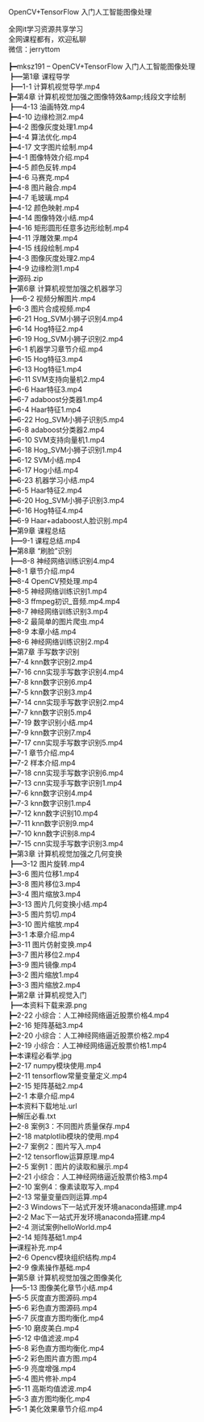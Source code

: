 OpenCV+TensorFlow 入门人工智能图像处理

全网it学习资源共享学习<br>全网课程都有，欢迎私聊<br>微信：jerryttom<br>

┣━mksz191 – OpenCV+TensorFlow 入门人工智能图像处理<br> ┣━第1章 课程导学<br> ┣━1-1 计算机视觉导学.mp4<br> ┣━第4章 计算机视觉加强之图像特效&amp;amp;线段文字绘制<br> ┣━4-13 油画特效.mp4<br> ┣━4-10 边缘检测2.mp4<br> ┣━4-2 图像灰度处理1.mp4<br> ┣━4-4 算法优化.mp4<br> ┣━4-17 文字图片绘制.mp4<br> ┣━4-1 图像特效介绍.mp4<br> ┣━4-5 颜色反转.mp4<br> ┣━4-6 马赛克.mp4<br> ┣━4-8 图片融合.mp4<br> ┣━4-7 毛玻璃.mp4<br> ┣━4-12 颜色映射.mp4<br> ┣━4-14 图像特效小结.mp4<br> ┣━4-16 矩形圆形任意多边形绘制.mp4<br> ┣━4-11 浮雕效果.mp4<br> ┣━4-15 线段绘制.mp4<br> ┣━4-3 图像灰度处理2.mp4<br> ┣━4-9 边缘检测1.mp4<br> ┣━源码.zip<br> ┣━第6章 计算机视觉加强之机器学习<br> ┣━6-2 视频分解图片.mp4<br> ┣━6-3 图片合成视频.mp4<br> ┣━6-21 Hog_SVM小狮子识别4.mp4<br> ┣━6-14 Hog特征2.mp4<br> ┣━6-19 Hog_SVM小狮子识别2.mp4<br> ┣━6-1 机器学习章节介绍.mp4<br> ┣━6-15 Hog特征3.mp4<br> ┣━6-13 Hog特征1.mp4<br> ┣━6-11 SVM支持向量机2.mp4<br> ┣━6-6 Haar特征3.mp4<br> ┣━6-7 adaboost分类器1.mp4<br> ┣━6-4 Haar特征1.mp4<br> ┣━6-22 Hog_SVM小狮子识别5.mp4<br> ┣━6-8 adaboost分类器2.mp4<br> ┣━6-10 SVM支持向量机1.mp4<br> ┣━6-18 Hog_SVM小狮子识别1.mp4<br> ┣━6-12 SVM小结.mp4<br> ┣━6-17 Hog小结.mp4<br> ┣━6-23 机器学习小结.mp4<br> ┣━6-5 Haar特征2.mp4<br> ┣━6-20 Hog_SVM小狮子识别3.mp4<br> ┣━6-16 Hog特征4.mp4<br> ┣━6-9 Haar+adaboost人脸识别.mp4<br> ┣━第9章 课程总结<br> ┣━9-1 课程总结.mp4<br> ┣━第8章 “刷脸”识别<br> ┣━8-8 神经网络训练识别4.mp4<br> ┣━8-1 章节介绍.mp4<br> ┣━8-4 OpenCV预处理.mp4<br> ┣━8-5 神经网络训练识别1.mp4<br> ┣━8-3 ffmpeg初识_音频.mp4.mp4<br> ┣━8-7 神经网络训练识别3.mp4<br> ┣━8-2 最简单的图片爬虫.mp4<br> ┣━8-9 本章小结.mp4<br> ┣━8-6 神经网络训练识别2.mp4<br> ┣━第7章 手写数字识别<br> ┣━7-4 knn数字识别2.mp4<br> ┣━7-16 cnn实现手写数字识别4.mp4<br> ┣━7-8 knn数字识别6.mp4<br> ┣━7-5 knn数字识别3.mp4<br> ┣━7-14 cnn实现手写数字识别2.mp4<br> ┣━7-7 knn数字识别5.mp4<br> ┣━7-19 数字识别小结.mp4<br> ┣━7-9 knn数字识别7.mp4<br> ┣━7-17 cnn实现手写数字识别5.mp4<br> ┣━7-1 章节介绍.mp4<br> ┣━7-2 样本介绍.mp4<br> ┣━7-18 cnn实现手写数字识别6.mp4<br> ┣━7-13 cnn实现手写数字识别1.mp4<br> ┣━7-6 knn数字识别4.mp4<br> ┣━7-3 knn数字识别1.mp4<br> ┣━7-12 knn数字识别10.mp4<br> ┣━7-11 knn数字识别9.mp4<br> ┣━7-10 knn数字识别8.mp4<br> ┣━7-15 cnn实现手写数字识别3.mp4<br> ┣━第3章 计算机视觉加强之几何变换<br> ┣━3-12 图片旋转.mp4<br> ┣━3-6 图片位移1.mp4<br> ┣━3-8 图片移位3.mp4<br> ┣━3-4 图片缩放3.mp4<br> ┣━3-13 图片几何变换小结.mp4<br> ┣━3-5 图片剪切.mp4<br> ┣━3-10 图片缩放.mp4<br> ┣━3-1 本章介绍.mp4<br> ┣━3-11 图片仿射变换.mp4<br> ┣━3-7 图片移位2.mp4<br> ┣━3-9 图片镜像.mp4<br> ┣━3-2 图片缩放1.mp4<br> ┣━3-3 图片缩放2.mp4<br> ┣━第2章 计算机视觉入门<br> ┣━本资料下载来源.png<br> ┣━2-22 小综合：人工神经网络逼近股票价格4.mp4<br> ┣━2-16 矩阵基础3.mp4<br> ┣━2-20 小综合：人工神经网络逼近股票价格2.mp4<br> ┣━2-19 小综合：人工神经网络逼近股票价格1.mp4<br> ┣━本课程必看学.jpg<br> ┣━2-17 numpy模块使用.mp4<br> ┣━2-11 tensorflow常量变量定义.mp4<br> ┣━2-15 矩阵基础2.mp4<br> ┣━2-1 本章介绍.mp4<br> ┣━本资料下载地址.url<br> ┣━解压必看.txt<br> ┣━2-8 案例3：不同图片质量保存.mp4<br> ┣━2-18 matplotlib模块的使用.mp4<br> ┣━2-7 案例2：图片写入.mp4<br> ┣━2-12 tensorflow运算原理.mp4<br> ┣━2-5 案例1：图片的读取和展示.mp4<br> ┣━2-21 小综合：人工神经网络逼近股票价格3.mp4<br> ┣━2-10 案例4：像素读取写入.mp4<br> ┣━2-13 常量变量四则运算.mp4<br> ┣━2-3 Windows下一站式开发环境anaconda搭建.mp4<br> ┣━2-2 Mac下一站式开发环境anaconda搭建.mp4<br> ┣━2-4 测试案例helloWorld.mp4<br> ┣━2-14 矩阵基础1.mp4<br> ┣━课程补充.mp4<br> ┣━2-6 Opencv模块组织结构.mp4<br> ┣━2-9 像素操作基础.mp4<br> ┣━第5章 计算机视觉加强之图像美化<br> ┣━5-13 图像美化章节小结.mp4<br> ┣━5-5 灰度直方图源码.mp4<br> ┣━5-6 彩色直方图源码.mp4<br> ┣━5-7 灰度直方图均衡化.mp4<br> ┣━5-10 磨皮美白.mp4<br> ┣━5-12 中值滤波.mp4<br> ┣━5-8 彩色直方图均衡化.mp4<br> ┣━5-2 彩色图片直方图.mp4<br> ┣━5-9 亮度增强.mp4<br> ┣━5-4 图片修补.mp4<br> ┣━5-11 高斯均值滤波.mp4<br> ┣━5-3 直方图均衡化.mp4<br> ┣━5-1 美化效果章节介绍.mp4